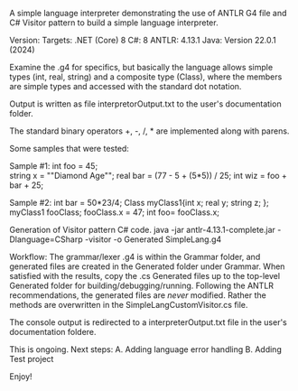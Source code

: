 A simple language interpreter demonstrating the use of ANTLR G4 file and C# Visitor pattern to build a simple language interpreter.

Version:
Targets: .NET (Core) 8
C#: 8
ANTLR: 4.13.1
Java: Version 22.0.1 (2024)

Examine the .g4 for specifics, but basically the language allows simple types (int, real, string) and a composite type (Class), where
the members are simple types and accessed with the standard dot notation.

Output is written as file interpretorOutput.txt to the user's documentation folder.

The standard binary operators +, -, /, * are implemented along with parens.

Some samples that were tested:

Sample #1:
int foo = 45;  
string x = ""Diamond Age""; 
real bar = (77 - 5 + (5*5)) / 25; 
int wiz = foo + bar + 25; 

Sample #2:
int bar = 50*23/4; 
Class myClass1{int x; real y; string z; };
myClass1 fooClass;
fooClass.x = 47;
int foo= fooClass.x;

Generation of Visitor pattern C# code.
java -jar antlr-4.13.1-complete.jar -Dlanguage=CSharp -visitor -o Generated SimpleLang.g4

Workflow:
The grammar/lexer .g4 is within the Grammar folder, and generated files are created in the Generated folder under Grammar.
When satisfied with the results, copy the .cs Generated files up to the top-level Generated folder for building/debugging/running.
Following the ANTLR recommendations, the generated files are *never* modified. Rather the methods are overwritten in the SimpleLangCustomVisitor.cs file.

The console output is redirected to a interpreterOutput.txt file in the user's documentation foldere. 

This is ongoing. Next steps: 
A. Adding language error handling
B. Adding Test project

Enjoy!





